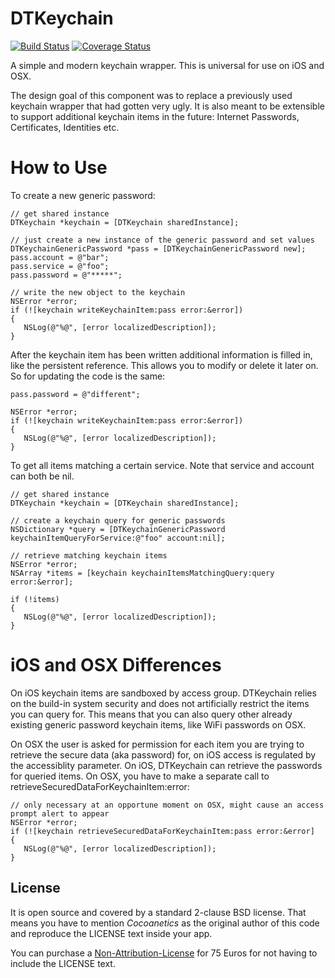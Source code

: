 DTKeychain
==========

[![Build Status](https://travis-ci.org/Cocoanetics/DTKeychain.png?branch=develop)](https://travis-ci.org/Cocoanetics/DTKeychain) [![Coverage Status](https://coveralls.io/repos/Cocoanetics/DTKeychain/badge.png?branch=develop)](https://coveralls.io/r/Cocoanetics/DTKeychain?branch=develop)

A simple and modern keychain wrapper. This is universal for use on iOS and OSX.

The design goal of this component was to replace a previously used keychain wrapper that had gotten very ugly. It is also meant to be extensible to support additional keychain items in the future: Internet Passwords, Certificates, Identities etc.

How to Use
==========

To create a new generic password:

```
// get shared instance
DTKeychain *keychain = [DTKeychain sharedInstance];

// just create a new instance of the generic password and set values
DTKeychainGenericPassword *pass = [DTKeychainGenericPassword new];
pass.account = @"bar";
pass.service = @"foo";
pass.password = @"*****";

// write the new object to the keychain
NSError *error;
if (![keychain writeKeychainItem:pass error:&error])
{
   NSLog(@"%@", [error localizedDescription]);
}
```

After the keychain item has been written additional information is filled in, like the persistent reference. This allows you to modify or delete it later on. So for updating the code is the same:

```
pass.password = @"different";

NSError *error;
if (![keychain writeKeychainItem:pass error:&error])
{
   NSLog(@"%@", [error localizedDescription]);
}
```

To get all items matching a certain service. Note that service and account can both be nil.

```
// get shared instance
DTKeychain *keychain = [DTKeychain sharedInstance];

// create a keychain query for generic passwords
NSDictionary *query = [DTKeychainGenericPassword keychainItemQueryForService:@"foo" account:nil];

// retrieve matching keychain items
NSError *error;
NSArray *items = [keychain keychainItemsMatchingQuery:query error:&error];

if (!items)
{
   NSLog(@"%@", [error localizedDescription]);
}
```

iOS and OSX Differences
=======================

On iOS keychain items are sandboxed by access group. DTKeychain relies on the build-in system security and does not artificially restrict the items you can query for. This means that you can also query other already existing generic password keychain items, like WiFi passwords on OSX.

On OSX the user is asked for permission for each item you are trying to retrieve the secure data (aka password) for, on iOS access is regulated by the accessiblity parameter. On iOS, DTKeychain can retrieve the passwords for queried items. On OSX, you have to make a separate call to retrieveSecuredDataForKeychainItem:error:

```
// only necessary at an opportune moment on OSX, might cause an access prompt alert to appear
NSError *error;
if (![keychain retrieveSecuredDataForKeychainItem:pass error:&error]
{
   NSLog(@"%@", [error localizedDescription]);
}
```

License
-------

It is open source and covered by a standard 2-clause BSD license. That means you have to mention *Cocoanetics* as the original author of this code and reproduce the LICENSE text inside your app. 

You can purchase a [Non-Attribution-License](http://www.cocoanetics.com/order/?product=DTKeychain%20Non-Attribution%20License) for 75 Euros for not having to include the LICENSE text.
